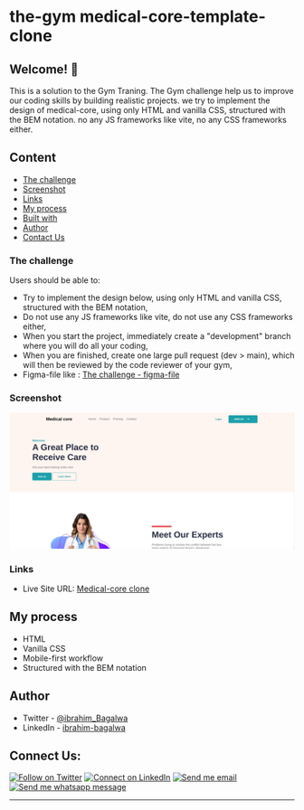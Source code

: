 # the-gym medical-core-template-clone

## Welcome! 👋

This is a solution to the Gym Traning. The Gym challenge help us to improve our coding skills by building realistic projects.
we try to implement the design of medical-core, using only HTML and vanilla CSS, structured with the BEM notation. no any JS frameworks like vite, no any CSS frameworks either.

## Content

- [The challenge](#the-challenge)
- [Screenshot](#screenshot)
- [Links](#links)
- [My process](#my-process)
- [Built with](#built-with)
- [Author](#author)
- [Contact Us](#connect-us)

### The challenge

Users should be able to:

- Try to implement the design below, using only HTML and vanilla CSS, structured with the BEM notation,
- Do not use any JS frameworks like vite, do not use any CSS frameworks either,
- When you start the project, immediately create a "development" branch where you will do all your coding,
- When you are finished, create one large pull request (dev > main), which will then be reviewed by the code reviewer of your gym,
- Figma-file like : [ The challenge - figma-file](https://www.figma.com/proto/dIzS9b2LMonp8T4PAAFOOH/Medical-Core-html-website-template-with-source-code-for-medical-Community?node-id=2%3A61&scaling=min-zoom&page-id=2%3A2)

### Screenshot

![Medical-core-clone - Homepage](./media/home.png)

### Links

- Live Site URL: [Medical-core clone]()

## My process

- HTML
- Vanilla CSS
- Mobile-first workflow
- Structured with the BEM notation

## Author

- Twitter - [@ibrahim_Bagalwa](https://twitter.com/ibrahim_Bagalwa)
- LinkedIn - [ibrahim-bagalwa](https://www.linkedin.com/in/IbrahimBagalwa)

## Connect Us:

<p align="left">

[![Follow on Twitter](https://img.shields.io/badge/--twitter?label=Twitter&logo=Twitter&style=social)](https://twitter.com/ibrahim_Bagalwa) [![Connect on LinkedIn](https://img.shields.io/badge/--linkedin?label=LinkedIn&logo=LinkedIn&style=social)](https://www.linkedin.com/in/IbrahimBagalwa) [![Send me email](https://img.shields.io/badge/--gmail?label=Gmail&logo=Gmail&style=social)](mailto:bagmurhulaibrahim@gmail.com) [![Send me whatsapp message ](https://img.shields.io/badge/--whatsapp?label=Whatsapp&logo=Whatsapp&style=social)](+243971004914)

---

</p>
